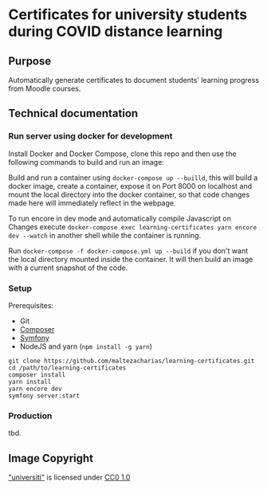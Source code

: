 # Certificates for university students during COVID distance learning

## Purpose

Automatically generate certificates to document students' learning progress from Moodle courses. 

## Technical documentation

### Run server using docker for development

Install Docker and Docker Compose, clone this repo and then use the following commands to build and run an image:

Build and run a container using `docker-compose up --builld`, this will build a docker image, create a container, 
expose it on Port 8000 on localhost and mount the local directory into the docker container, so that code 
changes made here will immediately reflect in the webpage.

To run encore in dev mode and automatically compile Javascript on Changes execute 
`docker-compose exec learning-certificates yarn encore dev --watch` in 
another shell while the container is running.

Run `docker-compose -f docker-compose.yml up --build` if you don't want the local directory mounted inside the container.
It will then build an image with a current snapshot of the code.

### Setup

Prerequisites:

* Git
* [Composer](https://getcomposer.org/doc/00-intro.md) 
* [Symfony](https://symfony.com/download)
* NodeJS and yarn (`npm install -g yarn`)


```
git clone https://github.com/maltezacharias/learning-certificates.git
cd /path/to/learning-certificates
composer install
yarn install
yarn encore dev
symfony server:start
```



### Production

tbd. 





## Image Copyright

["universiti"](https://svgsilh.com/ms/009688/image/48570.html) is licensed under [CC0 1.0](https://creativecommons.org/licenses/cc0/1.0/?ref=ccsearch&atype=rich)
